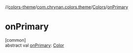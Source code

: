 //[colors-theme](../../../index.md)/[com.chrynan.colors.theme](../index.md)/[Colors](index.md)/[onPrimary](on-primary.md)

# onPrimary

[common]\
abstract val [onPrimary](on-primary.md): [Color](../../../../colors-core/colors-core/com.chrynan.colors/-color/index.md)
